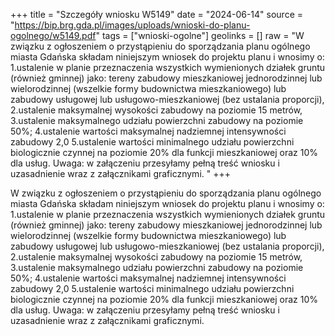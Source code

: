 +++
title = "Szczegóły wniosku W5149"
date = "2024-06-14"
source = "https://bip.brg.gda.pl/images/uploads/wnioski-do-planu-ogolnego/w5149.pdf"
tags = ["wnioski-ogolne"]
geolinks = []
raw = "W związku z ogłoszeniem o przystąpieniu do sporządzania planu ogólnego miasta Gdańska składam niniejszym wniosek do projektu planu i wnosimy o: 1.ustalenie w planie przeznaczenia wszystkich wymienionych działek gruntu (również gminnej) jako: tereny zabudowy mieszkaniowej jednorodzinnej lub wielorodzinnej (wszelkie formy budownictwa mieszkaniowego) lub  zabudowy usługowej lub usługowo-mieszkaniowej (bez ustalania proporcji), 2.ustalenie maksymalnej  wysokości zabudowy na poziomie 15 metrów, 3.ustalenie maksymalnego udziału powierzchni zabudowy na poziomie 50%; 4.ustalenie wartości maksymalnej nadziemnej intensywności zabudowy 2,0 5.ustalenie wartości minimalnego udziału powierzchni biologicznie czynnej na poziomie 20% dla funkcji mieszkaniowej oraz 10% dla usług. Uwaga: w załączeniu przesyłamy pełną treść wniosku i  uzasadnienie wraz z załącznikami graficznymi. "
+++

W związku z ogłoszeniem o przystąpieniu do sporządzania planu ogólnego miasta
Gdańska składam niniejszym wniosek do projektu planu i wnosimy o: 1.ustalenie w planie
przeznaczenia wszystkich wymienionych działek gruntu (również gminnej) jako: tereny zabudowy
mieszkaniowej jednorodzinnej lub wielorodzinnej (wszelkie formy budownictwa mieszkaniowego) lub
 zabudowy usługowej lub usługowo-mieszkaniowej (bez ustalania proporcji), 2.ustalenie maksymalnej
 wysokości zabudowy na poziomie 15 metrów, 3.ustalenie maksymalnego udziału powierzchni
zabudowy na poziomie 50%; 4.ustalenie wartości maksymalnej nadziemnej intensywności zabudowy
2,0 5.ustalenie wartości minimalnego udziału powierzchni biologicznie czynnej na poziomie 20% dla
funkcji mieszkaniowej oraz 10% dla usług. Uwaga: w załączeniu przesyłamy pełną treść wniosku i
 uzasadnienie wraz z załącznikami graficznymi.



